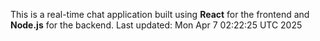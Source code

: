 This is a real-time chat application built using **React** for the frontend and **Node.js** for the backend.
Last updated: Mon Apr  7 02:22:25 UTC 2025
